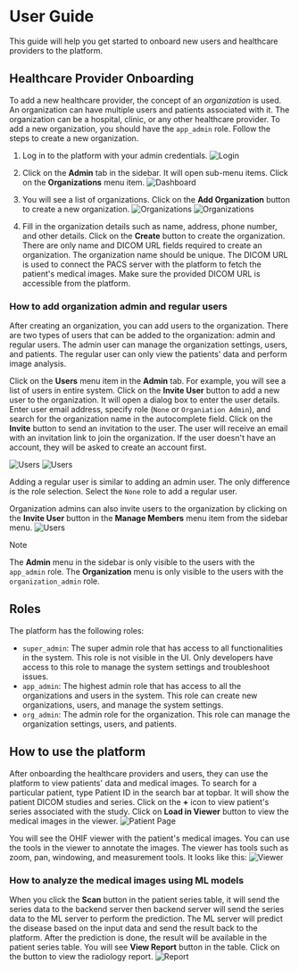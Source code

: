 # User Guide
This guide will help you get started to onboard new users and healthcare providers to the platform.

## Healthcare Provider Onboarding
To add a new healthcare provider, the concept of an *organization* is used. An organization can have multiple users and patients associated with it. The organization can be a hospital, clinic, or any other healthcare provider. To add a new organization, you should have the `app_admin` role. 
Follow the steps to create a new organization.

1. Log in to the platform with your admin credentials.
![Login](./images/signin.jpg)

2. Click on the **Admin** tab in the sidebar. It will open sub-menu items. Click on the **Organizations** menu item.
![Dashboard](./images/dashboard.jpg)

3. You will see a list of organizations. Click on the **Add Organization** button to create a new organization.
![Organizations](./images/add-organization-1.jpg)
![Organizations](./images/add-organization-2.jpg)

4. Fill in the organization details such as name, address, phone number, and other details. Click on the **Create** button to create the organization. There are only name and DICOM URL fields required to create an organization. The organization name should be unique. The DICOM URL is used to connect the PACS server with the platform to fetch the patient's medical images. Make sure the provided DICOM URL is accessible from the platform.

### How to add organization admin and regular users
After creating an organization, you can add users to the organization. There are two types of users that can be added to the organization: admin and regular users. The admin user can manage the organization settings, users, and patients. The regular user can only view the patients' data and perform image analysis.

Click on the **Users** menu item in the **Admin** tab. For example, you will see a list of users in entire system. Click on the **Invite User** button to add a new user to the organization. It will open a dialog box to enter the user details. Enter user email address, specify role (`None` or `Organiation Admin`), and search for the organization name in the autocomplete field. Click on the **Invite** button to send an invitation to the user. The user will receive an email with an invitation link to join the organization. If the user doesn't have an account, they will be asked to create an account first.

![Users](./images/add-organization-user-1.jpg)
![Users](./images/add-organization-user-2.jpg)

Adding a regular user is similar to adding an admin user. The only difference is the role selection. Select the `None` role to add a regular user.

Organization admins can also invite users to the organization by clicking on the **Invite User** button in the **Manage Members** menu item from the sidebar menu.
![Users](./images/add-organization-user-3.jpg)

> [!NOTE]  
> The **Admin** menu in the sidebar is only visible to the users with the `app_admin` role. 
> The **Organization** menu is only visible to the users with the `organization_admin` role.

## Roles
The platform has the following roles:
- `super_admin`: The super admin role that has access to all functionalities in the system. This role is not visible in the UI. Only developers have access to this role to manage the system settings and troubleshoot issues.
- `app_admin`: The highest admin role that has access to all the organizations and users in the system. This role can create new organizations, users, and manage the system settings.
- `org_admin`: The admin role for the organization. This role can manage the organization settings, users, and patients.

## How to use the platform
After onboarding the healthcare providers and users, they can use the platform to view patients' data and medical images. To search for a particular patient, type Patient ID in the search bar at topbar. It will show the patient DICOM studies and series. Click on the **+** icon to view patient's series associated with the study. Click on **Load in Viewer** button to view the medical images in the viewer.
![Patient Page](./images/patient-page-1.jpg)

You will see the OHIF viewer with the patient's medical images. You can use the tools in the viewer to annotate the images. The viewer has tools such as zoom, pan, windowing, and measurement tools. It looks like this:
![Viewer](./images/patient-page-2.jpg)

### How to analyze the medical images using ML models
When you click the **Scan** button in the patient series table, it will send the series data to the backend server then backend server will send the series data to the ML server to perform the prediction. The ML server will predict the disease based on the input data and send the result back to the platform. After the prediction is done, the result will be available in the patient series table. You will see **View Report** button in the table. Click on the button to view the radiology report.
![Report](./images/report-page.jpg)
